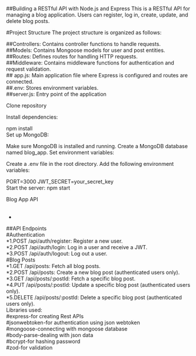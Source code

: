 ##Building a RESTful API with Node.js and Express This is a RESTful API for managing a blog application. Users can register, log in, create, update, and delete blog posts.<br>

#Project Structure The project structure is organized as follows:<br>

##Controllers: Contains controller functions to handle requests.<br> ##Models: Contains Mongoose models for user and post entities.<br> ##Routes: Defines routes for handling HTTP requests.<br> ##Middleware: Contains middleware functions for authentication and request validation.<br>## app.js: Main application file where Express is configured and routes are connected. <br>##.env: Stores environment variables. <br>##server.js: Entry point of the application


Clone repository<br>


Install dependencies:<br>

npm install <br>Set up MongoDB:<br>

Make sure MongoDB is installed and running. Create a MongoDB database named blog_app. Set environment variables:<br>

Create a .env file in the root directory. Add the following environment variables:<br>

PORT=3000 JWT_SECRET=your_secret_key <br>Start the server: npm start<br>


Blog App API <br><br>

*

##API Endpoints<br>
#Authentication<br>
*1.POST /api/auth/register: Register a new user.<br>
*2.POST /api/auth/login: Log in a user and receive a JWT.<br>
*3.POST /api/auth/logout: Log out a user.<br>
#Blog Posts<br>
*1.GET /api/posts: Fetch all blog posts.<br>
*2.POST /api/posts: Create a new blog post (authenticated users only).<br>
*3.GET /api/posts/:postId: Fetch a specific blog post.<br>
*4.PUT /api/posts/:postId: Update a specific blog post (authenticated users only).<br>
*5.DELETE /api/posts/:postId: Delete a specific blog post (authenticated users only).<br>
Libraries used:<br>
#express-for creating Rest APIs<br>
#jsonwebtoken-for authentication using json webtoken<br>
#mongoose-connecting with mongoose database<br>
#body-parse-dealing with json data<br>
#bcrypt-for hashing password<br>
#zod-for validation<br>
